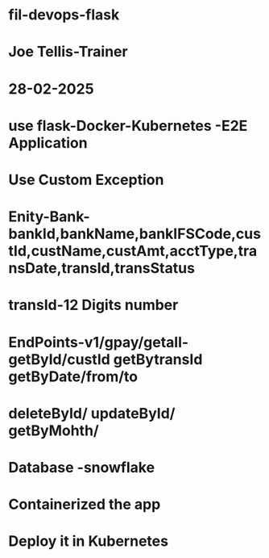 # fil-devops-flask
#  Joe Tellis-Trainer
#  28-02-2025
#   use flask-Docker-Kubernetes -E2E Application
#   Use Custom Exception
#   Enity-Bank-bankId,bankName,bankIFSCode,custId,custName,custAmt,acctType,transDate,transId,transStatus
#   transId-12 Digits number
#   EndPoints-v1/gpay/getall-   getById/custId  getBytransId  getByDate/from/to      
#   deleteById/    updateById/  getByMohth/
#  Database -snowflake
#  Containerized the app
#  Deploy it in Kubernetes
